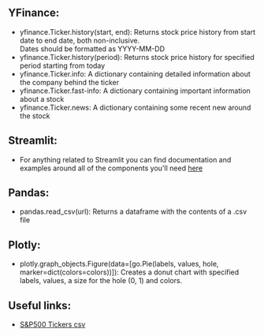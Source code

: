 ## YFinance:
- yfinance.Ticker.history(start, end): Returns stock price history from start date to end date, both non-inclusive.  
    Dates should be formatted as YYYY-MM-DD
- yfinance.Ticker.history(period): Returns stock price history for specified period starting from today
- yfinance.Ticker.info: A dictionary containing detailed information about the company behind the ticker
- yfinance.Ticker.fast-info: A dictionary containing important information about a stock
- yfinance.Ticker.news: A dictionary containing some recent new around the stock

## Streamlit:
- For anything related to Streamlit you can find documentation and examples around all of the components you'll need [here](https://docs.streamlit.io/develop/api-reference)

## Pandas: 
- pandas.read_csv(url): Returns a dataframe with the contents of a .csv file

## Plotly: 
- plotly.graph_objects.Figure(data=[go.Pie(labels, values, hole, marker=dict(colors=colors))]): Creates a donut chart with specified labels, values, a size for the hole (0, 1) and colors.

## Useful links:
- [S&P500 Tickers csv](https://gist.githubusercontent.com/ZeccaLehn/f6a2613b24c393821f81c0c1d23d4192/raw/fe4638cc5561b9b261225fd8d2a9463a04e77d19/SP500.csv)